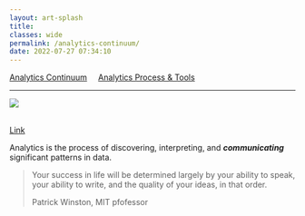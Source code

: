 ```yaml
---
layout: art-splash
title:
classes: wide
permalink: /analytics-continuum/
date: 2022-07-27 07:34:10
---
```

<a href="../analytics-continuum">Analytics Continuum</a> &nbsp; &nbsp; <a href="../analytics-process">Analytics Process & Tools</a>
<hr />
<div class="google-maps">
   <!-- Image Map Generated by http://www.image-map.net/ -->
   <img  src="../assets/img/analytics-continuum.png" usemap="#image-map">

   <map name="image-map">
      <area target="" alt="Ingest" title="Ingest" href="../ingest" coords="310,165,15" shape="circle">
      <area target="" alt="Store" title="Store" href="../data-stores" coords="616,165,15" shape="circle">
      <area target="" alt="Enrich" title="Enrich" href="../enrich-explore-discover" coords="924,165,15" shape="circle">
      <area target="" alt="Publish" title="Publish" href="../publish" coords="1231,164,14" shape="circle">
      <area target="" alt="Data Governance" title="Data Governance" href="../data-governance" coords="1232,649,15" shape="circle">
      <area target="_blank" alt="Event Hubs" title="Event Hubs" href="https://learn.microsoft.com/en-us/azure/event-hubs/" coords="45,203,262,232" shape="rect">
      <area target="_blank" alt="IoT Hub" title="IoT Hub" href="https://learn.microsoft.com/en-us/azure/iot-hub/" coords="49,240,244,271" shape="rect">
      <area target="_blank" alt="Data Factory" title="Data Factory" href="https://learn.microsoft.com/en-us/azure/data-factory/" coords="49,281,267,314" shape="rect">
      <area target="_blank" alt="Synapse Analytics" title="Synapse Analytics" href="https://learn.microsoft.com/en-us/azure/synapse-analytics/" coords="49,324,297,357" shape="rect">
      <area target="_blank" alt="Synapse Analytics" title="Synapse Analytics" href="https://learn.microsoft.com/en-us/azure/synapse-analytics/" coords="652,237,906,276" shape="rect">
      <area target="_blank" alt="Synapse Analytics" title="Synapse Analytics" href="https://learn.microsoft.com/en-us/azure/synapse-analytics/" coords="348,371,375,397" shape="rect">
      <area target="_blank" alt="Azure Machine Learning" title="Azure Machine Learning" href="https://learn.microsoft.com/en-us/azure/machine-learning/" coords="51,367,301,399" shape="rect">
      <area target="_blank" alt="Azure Data Explorer" title="Azure Data Explorer" href="https://learn.microsoft.com/en-us/azure/data-explorer" coords="53,405,281,442" shape="rect">
      <area target="_blank" alt="Azure Data Explorer" title="Azure Data Explorer" href="https://learn.microsoft.com/en-us/azure/data-explorer" coords="417,367,443,396" shape="rect">
      <area target="_blank" alt="Azure Data Explorer" title="Azure Data Explorer" href="https://learn.microsoft.com/en-us/azure/data-explorer" coords="653,319,881,358" shape="rect">
      <area target="_blank" alt="Azure SQL Database" title="Azure SQL Database" href="https://learn.microsoft.com/en-us/azure/azure-sql/?view=azuresql" coords="345,199,377,231" shape="rect">
      <area target="_blank" alt="Azure Database for MySQL" title="Azure Database for MySQL" href="https://learn.microsoft.com/en-us/azure/mysql/" coords="381,199,407,231" shape="rect">
      <area target="_blank" alt="Azure Database for PostgreSQL" title="Azure Database for PostgreSQL" href="https://learn.microsoft.com/en-us/azure/postgresql/" coords="416,204,440,231" shape="rect">
      <area target="_blank" alt="Azure Database for MariaDB" title="Azure Database for MariaDB" href="https://learn.microsoft.com/en-us/azure/mariadb/" coords="447,200,478,233" shape="rect">
      <area target="_blank" alt="Relational databases" title="Relational databases" href="https://learn.microsoft.com/en-us/azure/architecture/guide/technology-choices/data-store-overview#relational-database-management-systems" coords="483,203,618,234" shape="rect">
      <area target="_blank" alt="Azure Cosmos DB" title="Azure Cosmos DB" href="https://learn.microsoft.com/en-us/azure/cosmos-db/" coords="347,240,383,267" shape="rect">
      <area target="_blank" alt="Azure Cosmos DB" title="Azure Cosmos DB" href="https://learn.microsoft.com/en-us/azure/cosmos-db/" coords="347,283,383,311" shape="rect">
      <area target="_blank" alt="Azure Cosmos DB" title="Azure Cosmos DB" href="https://learn.microsoft.com/en-us/azure/cosmos-db/" coords="347,324,383,350" shape="rect">
      <area target="_blank" alt="Azure Cosmos DB" title="Azure Cosmos DB" href="https://learn.microsoft.com/en-us/azure/cosmos-db/" coords="347,410,383,442" shape="rect">
      <area target="_blank" alt="Azure Cache for Redis" title="Azure Cache for Redis" href="https://learn.microsoft.com/en-us/azure/azure-cache-for-redis/" coords="382,243,410,268" shape="rect">
      <area target="_blank" alt="Azure Table Storage" title="Azure Table Storage" href="https://learn.microsoft.com/en-us/azure/storage/tables/table-storage-overview" coords="414,244,446,272" shape="rect">
      <area target="_blank" alt="Key/value stores" title="Key/value stores" href="https://learn.microsoft.com/en-us/azure/architecture/guide/technology-choices/data-store-overview#keyvalue-stores" coords="603,269,479,245" shape="rect">
      <area target="_blank" alt="Document databases" title="Document databases" href="https://learn.microsoft.com/en-us/azure/architecture/guide/technology-choices/data-store-overview#document-databases" coords="481,277,618,315" shape="rect">
      <area target="_blank" alt="Azure SQL - Graph" title="Azure SQL - Graph" href="https://learn.microsoft.com/en-us/azure/azure-sql/?view=azuresql" coords="381,326,415,355" shape="rect">
      <area target="_blank" alt="Graph databases" title="Graph databases" href="https://learn.microsoft.com/en-us/azure/architecture/guide/technology-choices/data-store-overview#graph-databases" coords="482,328,592,359" shape="rect">
      <area target="_blank" alt="Azure Data Lake" title="Azure Data Lake" href="https://learn.microsoft.com/en-us/azure/storage/blobs/data-lake-storage-introduction" coords="381,371,410,396" shape="rect">
      <area target="_blank" alt="Azure HDInsight" title="Azure HDInsight" href="https://learn.microsoft.com/en-us/azure/hdinsight/" coords="449,369,479,398" shape="rect">
      <area target="_blank" alt="Data analytics" title="Data analytics" href="https://learn.microsoft.com/en-us/azure/architecture/guide/technology-choices/data-store-overview#data-analytics" coords="484,367,583,401" shape="rect">
      <area target="_blank" alt="HBase " title="HBase " href="https://learn.microsoft.com/en-us/azure/hdinsight/hbase/apache-hbase-overview" coords="381,411,412,444" shape="rect">
      <area target="_blank" alt="Column-family databases" title="Column-family databases" href="https://learn.microsoft.com/en-us/azure/architecture/guide/technology-choices/data-store-overview#column-family-databases" coords="479,409,638,441" shape="rect">
      <area target="_blank" alt="Azure Search" title="Azure Search" href="https://learn.microsoft.com/en-us/azure/search/" coords="344,458,380,486" shape="rect">
      <area target="_blank" alt="Search engine databases" title="Search engine databases" href="https://learn.microsoft.com/en-us/azure/architecture/guide/technology-choices/data-store-overview#search-engine-databases" coords="484,456,634,489" shape="rect">
      <area target="_blank" alt="Time series databases" title="Time series databases" href="https://learn.microsoft.com/en-us/azure/architecture/guide/technology-choices/data-store-overview#time-series-databases" coords="348,500,378,530" shape="rect">
      <area target="_blank" alt="Time series databases" title="Time series databases" href="https://learn.microsoft.com/en-us/azure/architecture/guide/technology-choices/data-store-overview#time-series-databases" coords="483,500,626,531" shape="rect">
      <area target="_blank" alt="Azure Databricks" title="Azure Databricks" href="https://learn.microsoft.com/en-us/azure/databricks/" coords="654,278,915,315" shape="rect">
      <area target="_blank" alt="Azure HDInsight" title="Azure HDInsight" href="https://learn.microsoft.com/en-us/azure/hdinsight/" coords="651,362,854,400" shape="rect">
      <area target="_blank" alt="Azure Data Lake Analytics" title="Azure Data Lake Analytics" href="https://learn.microsoft.com/en-us/azure/data-lake-analytics/" coords="651,407,906,444" shape="rect">
      <area target="_blank" alt="Azure Analysis Services" title="Azure Analysis Services" href="https://learn.microsoft.com/en-us/azure/analysis-services/" coords="653,455,906,490" shape="rect">
      <area target="_blank" alt="Azure Machine Learning" title="Azure Machine Learning" href="https://learn.microsoft.com/en-us/azure/machine-learning/" coords="654,200,685,229" shape="rect">
      <area target="_blank" alt="Azure Cognitive Services" title="Azure Cognitive Services" href="https://learn.microsoft.com/en-us/azure/cognitive-services/" coords="688,200,718,232" shape="rect">
      <area target="_blank" alt="Azure Applied AI" title="Azure Applied AI" href="https://learn.microsoft.com/en-us/azure/applied-ai-services/" coords="721,201,760,232" shape="rect">
      <area target="" alt="AI Portolio" title="AI Portolio" href="../ai-portfolio/" coords="786,202,936,234" shape="rect">
      <area target="_blank" alt="Azure Blob Storage" title="Azure Blob Storage" href="https://learn.microsoft.com/en-us/azure/storage/blobs/" coords="347,545,379,573" shape="rect">
      <area target="_blank" alt="Azure Data Lake Storage" title="Azure Data Lake Storage" href="https://learn.microsoft.com/en-us/azure/storage/blobs/data-lake-storage-introduction" coords="383,545,409,571" shape="rect">
      <area target="_blank" alt="Object storage" title="Object storage" href="https://learn.microsoft.com/en-us/azure/architecture/guide/technology-choices/data-store-overview#object-storage" coords="483,546,583,572" shape="rect">
      <area target="_blank" alt="Azure Files" title="Azure Files" href="https://learn.microsoft.com/en-us/azure/storage/files/" coords="346,583,378,616" shape="rect">
      <area target="_blank" alt="Shared files" title="Shared files" href="https://learn.microsoft.com/en-us/azure/architecture/guide/technology-choices/data-store-overview#shared-files" coords="480,591,579,617" shape="rect">
      <area target="_blank" alt="Power BI" title="Power BI" href="https://learn.microsoft.com/en-us/power-bi/" coords="967,199,1168,238" shape="rect">
      <area target="_blank" alt="Azure Data Share" title="Azure Data Share" href="https://learn.microsoft.com/en-us/azure/data-share/" coords="966,240,1214,278" shape="rect">
      <area target="_blank" alt="Microsoft Purview" title="Microsoft Purview" href="https://learn.microsoft.com/en-us/azure/purview/" coords="550,637,722,667" shape="rect">
   </map>
</div>
<br />

[Link](https://learn.microsoft.com/en-us/training/modules/introduction-azure-synapse-analytics/2-what-happening-business)


Analytics is the process of discovering, interpreting, and ***communicating*** significant patterns in data.

> Your success in life will be determined largely by your ability to speak, your ability to write, and the quality of your ideas, in that order.
>
> Patrick Winston, MIT pfofessor